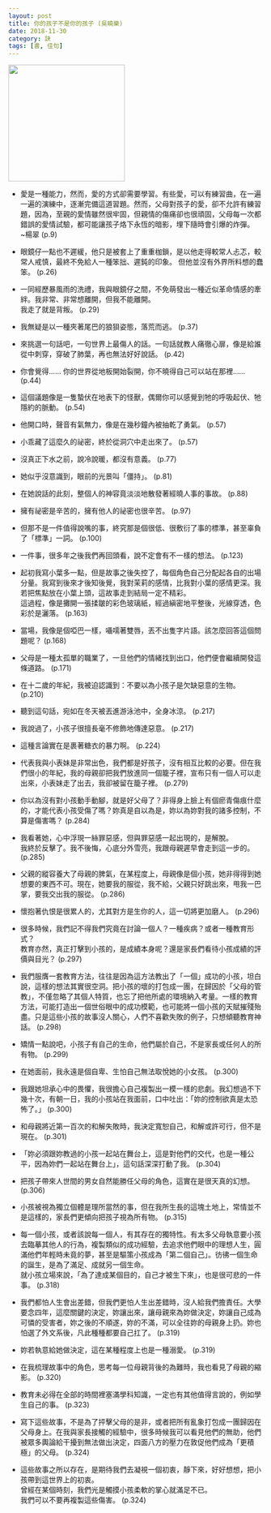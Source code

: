 ```yaml
---
layout: post
title: 你的孩子不是你的孩子 (吳曉樂)
date: 2018-11-30
category: 訣
tags: [書, 佳句]
---
```


<img src="https://doltegg.github.io/egg/others/egg/child.jpg" style="width:230px"/>

- 愛是一種能力，然而，愛的方式卻需要學習。有些愛，可以有練習曲，在一遍一遍的演練中，逐漸完備這道習題。然而，父母對孩子的愛，卻不允許有練習題，因為，至親的愛情雖然很牢固，但親情的傷痛卻也很頑固，父母每一次都錯誤的愛情試驗，都可能讓孩子烙下永恆的暗影，埋下隨時會引爆的炸彈。<br />
<span style="text-align:right"> ~楊翠 (p.9)</span>


- 眼鏡仔一點也不遲緩，他只是被套上了重重枷鎖，是以他走得較常人忐忑，較常人戒慎，最終不免給人一種笨拙、遲鈍的印象。
但他並沒有外界所料想的蠢笨。 (p.26)


- 一同經歷暴風雨的洗禮，我與眼鏡仔之間，不免萌發出一種近似革命情感的牽絆。我非常、非常想離開，但我不能離開。<br />
我走了就是背叛。 (p.29)


- 我無疑是以一種夾著尾巴的狼狽姿態，落荒而逃。 (p.37)


- 來挑選一句話吧，一句世界上最傷人的話。一句話就教人痛徹心扉，像是給誰從中刺穿，穿破了肺葉，再也無法好好說話。 (p.42)


- 你會覺得...... 你的世界從地板開始裂開，你不曉得自己可以站在那裡...... (p.44)


- 這個議題像是一隻蟄伏在地表下的怪獸，偶爾你可以感覺到牠的呼吸起伏、牠隱約的脈動。 (p.54)


- 他開口時，聲音有氣無力，像是在幾秒鐘內被抽乾了勇氣。 (p.57)


- 小乖藏了這麼久的祕密，終於從洞穴中走出來了。 (p.57)


- 沒真正下水之前，說冷說暖，都沒有意義。 (p.77)


- 她似乎沒意識到，眼前的光景叫「僵持」。 (p.81)


- 在她說話的此刻，整個人的神容竟淡淡地散發著經曉人事的事故。 (p.88)


- 擁有祕密是辛苦的，擁有他人的祕密也很辛苦。 (p.97)


- 但那不是一件值得說嘴的事，終究那是個很低、很敷衍了事的標準，甚至辜負了「標準」一詞。 (p.100)


- 一件事，很多年之後我們再回頭看，說不定會有不一樣的想法。 (p.123)


- 起初我寫小葉多一點，但是故事之後失控了，每個角色自己分配起各自的出場分量。我寫到後來才後知後覺，我對茉莉的感情，比我對小葉的感情更深。我若把焦點放在小葉上頭，這故事走到結局一定不精彩。<br />
這過程，像是攤開一張揉皺的彩色玻璃紙，經過縝密地平整後，光線穿透，色彩於是灑落。 (p.163)


- 當場，我像是個啞巴一樣，囁嚅著雙唇，丟不出隻字片語。該怎麼回答這個問題呢？ (p.168)


- 父母是一種太孤單的職業了，一旦他們的情緒找到出口，他們便會繼續開發這條道路。 (p.171)


- 在十二歲的年紀，我被迫認識到：不要以為小孩子是欠缺惡意的生物。 (p.210)


- 聽到這句話，宛如在冬天被丟進游泳池中，全身冰涼。 (p.217)


- 我說過了，小孩子很擅長毫不修飾地傳達惡意。 (p.217)


- 這種言論實在是裹著糖衣的暴力啊。 (p.224)


- 代表我與小表妹是非常出色，我們都是好孩子，沒有相互比較的必要。但在我們很小的年紀，我的母親卻把我們放進同一個籠子裡，宣布只有一個人可以走出來，小表妹走了出去，我卻被留在籠子裡。 (p.279)


- 你以為沒有對小孩動手動腳，就是好父母了？非得身上臉上有個瘀青傷痕什麼的，才能代表小孩受傷了嗎？妳真是自以為是，妳以為妳對我的諸多控制，不算是傷害嗎？ (p.284)


- 我看著她，心中浮現一絲罪惡感，但與罪惡感一起出現的，是解脫。<br />
我終於反擊了。我不後悔，心底分外雪亮，我跟母親遲早會走到這一步的。 (p.285)


- 父親的縱容養大了母親的脾氣，在某程度上，母親像是個小孩，她非得得到她想要的東西不可。現在，她要我的服從，我不給，父親只好跳出來，甩我一巴掌，要我交出我的服從。 (p.286)


- 懷抱著仇恨是很累人的，尤其對方是生你的人，這一切將更加磨人。 (p.296)


- 很多時候，我們記不得我們究竟在討論一個人？一種疾病？或者一種教育形式？<br />
教育亦然，真正打擊到小孩的，是成績本身呢？還是家長們看待小孩成績的評價與目光？ (p.297)


- 我們服膺一套教育方法，往往是因為這方法教出了「一個」成功的小孩，坦白說，這樣的想法其實很空洞。把小孩的壞的打包成一團，在歸因於「父母的管教」，不僅忽略了其個人特質，也忘了把他所處的環境納入考量。一樣的教育方法，可能打造出一個世俗眼中的成功模範，也可能將一個小孩的天賦摧殘殆盡。只是這些小孩的故事沒人關心，人們不喜歡失敗的例子，只想傾聽教育神話。 (p.298)


- 矯情一點說吧，小孩子有自己的生命，他們屬於自己，不是家長或任何人的所有物。 (p.299)


- 在她面前，我永遠是個自卑、生怕自己無法取悅她的小女孩。 (p.300)


- 我跟她坦承心中的畏懼，我很擔心自己複製出一模一樣的悲劇。我幻想過不下幾十次，有朝一日，我的小孩站在我面前，口中吐出：「妳的控制欲真是太恐怖了。」 (p.300)


- 和母親將近第一百次的和解失敗時，我決定寬恕自己，和解或許可行，但不是現在。 (p.301)


- 「妳必須跟妳教過的小孩一起站在舞台上，這是對他們的交代，也是一種公平，因為妳們一起站在舞台上」，這句話深深打動了我。 (p.304)


- 把孩子帶來人世間的男女自然能勝任父母的角色，這實在是很天真的幻想。 (p.306)


- 小孩被視為獨立個體是理所當然的事，但在我所生長的這塊土地上，常情並不是這樣的，家長們更傾向把孩子視為所有物。 (p.315)


- 每一個小孩，或者該說每一個人，有其存在的獨特性。有太多父母執意要小孩去臨摹其他人的行為，複製類似的成功經驗，去追求他們眼中的理想人生，圓滿他們年輕時未竟的夢，甚至是驅策小孩成為「第二個自己」。彷彿一個生命的誕生，是為了滿足、成就另一個生命。<br />
就小孩立場來說，「為了達成某個目的，自己才被生下來」，也是很可悲的一件事。 (p.318)


- 我們都怕人生會出差錯，但我們更怕人生出差錯時，沒人給我們擔責任。大學要念四年，這麼關鍵的決定，妳讓出來，讓母親來為妳做決定，妳讓自己成為可憐的受害者，妳之後的不順遂，妳的不滿，可以全往妳的母親身上扔。妳也怕選了外文系後，凡此種種都要自己扛了。 (p.319)


- 妳若執意給她做決定，這在某種程度上也是一種溺愛。 (p.319)


- 在我梳理故事中的角色，思考每一位母親背後的為難時，我也看見了母親的縮影。 (p.320)


- 教育未必得在全部的時間裡塞滿學科知識，一定也有其他值得言說的，例如學生自己的事。 (p.323)


- 寫下這些故事，不是為了抨擊父母的是非，或者把所有亂象打包成一團歸因在父母身上。在我與家長接觸的經驗中，很多時候我可以看見他們的無助，他們被眾多輿論給干擾到無法做出決定，四面八方的壓力在敦促他們成為「更積極」的父母。 (p.324)


- 這些故事之所以存在，是期待我們去凝視一個初衷，靜下來，好好想想，把小孩帶到這世界上的初衷。<br />
曾經在某個時刻，我們光是觸摸小孩柔軟的掌心就滿足不已。<br />
我們可以不要再複製這些傷害。 (p.324)
